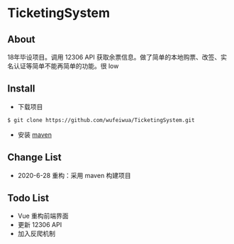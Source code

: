 # TicketingSystem

## About
18年毕设项目。调用 12306 API 获取余票信息。做了简单的本地购票、改签、实名认证等简单不能再简单的功能。很 low

## Install

- 下载项目

```sh
$ git clone https://github.com/wufeiwua/TicketingSystem.git
```

- 安装 [maven](http://maven.apache.org/)

## Change List
- 2020-6-28 重构：采用 maven 构建项目

## Todo List
- Vue 重构前端界面
- 更新 12306 API
- 加入反爬机制